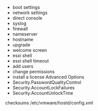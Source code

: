 - boot settings
- network settings
- direct console
- syslog
- firewall
- nameserver
- hostname
- upgrade
- welcome screen
- esxi shell
- esxi shell timeout
- add users
- change permissions
- install a license
Advanced Options
- Security.PasswordQualityControl
- Security.AccountLockFailures
- Security.AccountUnlockTime

checksums
/etc/vmware/hostd/config.xml
